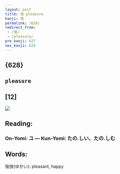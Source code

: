 ```yaml
---
layout: post
title: 愉 pleasure
kanji: 愉
permalink: /628/
redirect_from:
 - /愉/
 - /pleasure/
pre_kanji: 627
nex_kanji: 629
---
```


## {628}

## `pleasure`

## [12]

<div class="stroke"><img src="E68489.png" /></div>

## Reading:

### On-Yomi: ユ &mdash; Kun-Yomi: たの.しい、たの.しむ

## Words:

愉快(ゆかい): pleasant, happy
